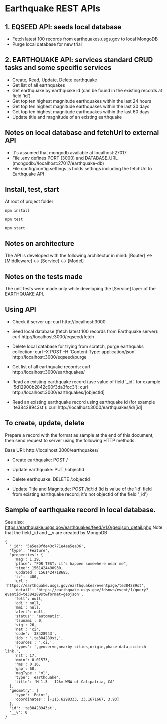 # Earthquake REST APIs
## 1. EQSEED API: seeds local database
- Fetch latest 100 records from earthquakes.usgs.gov to local MongoDB
- Purge local database for new trial

## 2. EARTHQUAKE API: services standard CRUD tasks and some specific services
- Create, Read, Update, Delete earthquake
- Get list of all earthquakes
- Get earthquake by earthquake id (can be found in the existing records at field 'id')
- Get top ten highest magnitude earthquakes within the last 24 hours
- Get top ten highest magnitude earthquakes within the last 30 days
- Get top ten highest magnitude earthquakes within the last 60 days
- Update title and magnitude of an existing earthquake

## Notes on local database and fetchUrl to external API
- It's assumed that mongodb available at localhost:27017
- File .env defines PORT (3000) and DATABASE_URL (mongodb://localhost:27017/earthquake-db)
- File config/config.settings.js holds settings including the fetchUrl to Earthquake API

## Install, test, start
At root of project folder
```
npm install
```
```
npm test
```
```
npm start
```
## Notes on architecture
The API is developed with the following architectur in mind:
[Router] <-> [Middleware] <-> [Service] <-> [Model]

## Notes on the tests made
The unit tests were made only while developing the [Service] layer of the EARTHQUAKE API.

## Using API
- Check if server up:
curl http://localhost:3000

- Seed local database (fetch latest 100 records from Earthquake server):
curl http://localhost:3000/eqseed/fetch

- Delete local database for trying from scratch, purge earthquaks collection:
curl -X POST -H 'Content-Type: application/json' http://localhost:3000/eqseed/purge

- Get list of all earthquake records:
curl http://localhost:3000/earthquakes/

- Read an existing earthquake record (use value of field '_id', for example '5d12900b2842c90f3da3fcc3'):
curl http://localhost:3000/earthquakes/[objectId]

- Read an existing earthquake record using earthquake id (for example 'te38428943st'):
curl http://localhost:3000/earthquakes/id/[id]

## To create, update, delete
Prepare a record with the format as sample at the end of this document, then send request to server using the following HTTP methods:

Base URI: http://localhost:3000/earthquakes/

- Create earthquake: POST /

- Update earthquake: PUT /:objectId

- Delete earthquake: DELETE /:objectId

- Update Title and Magnitude: POST /id/:id (id is value of the 'id' field from existing earthquake record; it's not objectId of the field '_id')

## Sample of earthquake record in local database.
See also: https://earthquake.usgs.gov/earthquakes/feed/v1.0/geojson_detail.php
Note that the field _id and __v are created by MongoDB
```
{
  '_id': '5a5ea8fde43c771e4aa5ea06',
  'type': 'Feature',
  'properties': {
    'mag': 1.29,
    'place': "FOR TEST: it's happen somewhere near me",
    'time': 1561424490930,
    'updated': 1561424718685,
    'tz': -480,
    'url': 'https://earthquake.usgs.gov/earthquakes/eventpage/te384289st',
    'detail': 'https://earthquake.usgs.gov/fdsnws/event/1/query?eventid=te384289st&format=geojson',
    'felt': null,
    'cdi': null,
    'mmi': null,
    'alert': null,
    'status': 'automatic',
    'tsunami': 0,
    'sig': 26,
    'net': 'ci',
    'code': '38428943',
    'ids': ',te384289st,',
    'sources': ',ci,',
    'types': ',geoserve,nearby-cities,origin,phase-data,scitech-link,',
    'nst': 17,
    'dmin': 0.01573,
    'rms': 0.16,
    'gap': 60,
    'magType': 'ml',
    'type': 'earthquake',
    'title': 'M 1.3 - 12km WNW of Calipatria, CA'
  },
  'geometry': {
    'type': 'Point',
    'coordinates': [-115.6298333, 33.1671667, 3.93]
  },
  'id': 'te38428943st',
  '__v': 0
}
```